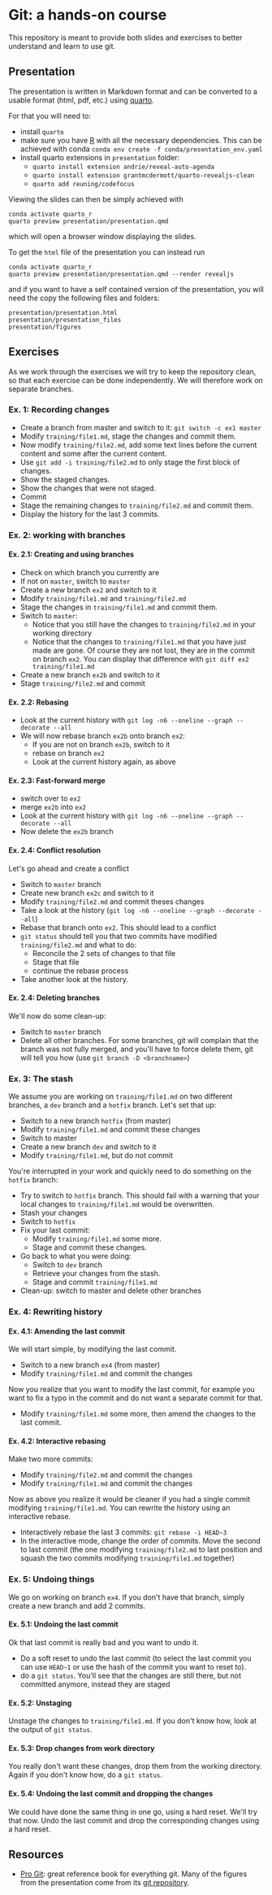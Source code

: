 # Git: a hands-on course

This repository is meant to provide both slides and exercises to better understand and learn to use git.

## Presentation

The presentation is written in Markdown format and can be converted to a usable format (html, pdf, etc.) using [quarto](https://quarto.org).

For that you will need to:
- install `quarto`
- make sure you have [R](https://www.r-project.org/) with all the necessary dependencies. This can be achieved with conda `conda env create -f conda/presentation_env.yaml`
- Install quarto extensions in `presentation` folder:
    - `quarto install extension andrie/reveal-auto-agenda`
    - `quarto install extension grantmcdermott/quarto-revealjs-clean`
    - `quarto add reuning/codefocus`

Viewing the slides can then be simply achieved with
```
conda activate quarto_r
quarto preview presentation/presentation.qmd
```
which will open a browser window displaying the slides.

To get the `html` file of the presentation you can instead run
```
conda activate quarto_r
quarto preview presentation/presentation.qmd --render revealjs
```
and if you want to have a self contained version of the presentation, you will need the copy the following files and folders:

```
presentation/presentation.html
presentation/presentation_files
presentation/figures
```

## Exercises

As we work through the exercises we will try to keep the repository clean, so that each exercise can be done independently. We will therefore work on separate branches.

### Ex. 1: Recording changes
- Create a branch from master and switch to it: `git switch -c ex1 master`
- Modify `training/file1.md`, stage the changes and commit them.
- Now modify `training/file2.md`, add some text lines before the current content and some after the current content.
- Use `git add -i training/file2.md` to only stage the first block of changes.
- Show the staged changes.
- Show the changes that were not staged.
- Commit
- Stage the remaining changes to `training/file2.md` and commit them.
- Display the history for the last 3 commits.


### Ex. 2: working with branches
#### Ex. 2.1: Creating and using branches
- Check on which branch you currently are
- If not on `master`, switch to `master`
- Create a new branch `ex2` and switch to it
- Modify `training/file1.md` and `training/file2.md`
- Stage the changes in `training/file1.md` and commit them.
- Switch to `master`:
    - Notice that you still have the changes to `training/file2.md` in your working directory
    - Notice that the changes to `training/file1.md` that you have just made are gone. Of course they are not lost, they are in the commit on branch `ex2`. You can display that difference with `git diff ex2 training/file1.md`
- Create a new branch `ex2b` and switch to it
- Stage `training/file2.md` and commit

#### Ex. 2.2: Rebasing
- Look at the current history with `git log -n6 --oneline --graph --decorate --all`
- We will now rebase branch `ex2b` onto branch `ex2`:
    - If you are not on branch `ex2b`, switch to it
    - rebase on branch `ex2`
    - Look at the current history again, as above

#### Ex. 2.3: Fast-forward merge
- switch over to `ex2`
- merge `ex2b` into `ex2`
- Look at the current history with `git log -n6 --oneline --graph --decorate --all`
- Now delete the `ex2b` branch

#### Ex. 2.4: Conflict resolution
Let's go ahead and create a conflict
- Switch to `master` branch
- Create new branch `ex2c` and switch to it
- Modify `training/file2.md` and commit theses changes
- Take a look at the history (`git log -n6 --oneline --graph --decorate --all`)
- Rebase that branch onto `ex2`. This should lead to a conflict
- `git status` should tell you that two commits have modified `training/file2.md` and what to do:
    - Reconcile the 2 sets of changes to that file
    - Stage that file
    - continue the rebase process
- Take another look at the history.

#### Ex. 2.4: Deleting branches
We'll now do some clean-up:
- Switch to `master` branch
- Delete all other branches. For some branches, git will complain that the branch was not fully merged, and you'll have to force delete them, git will tell you how (use `git branch -D <branchname>`)

### Ex. 3: The stash
We assume you are working on `training/file1.md` on two different branches, a `dev` branch and a `hotfix` branch. Let's set that up:
- Switch to a new branch `hotfix` (from master)
- Modify `training/file1.md` and commit these changes
- Switch to master
- Create a new branch `dev` and switch to it
- Modify `training/file1.md`, but do not commit

You're interrupted in your work and quickly need to do something on the `hotfix` branch:
- Try to switch to `hotfix` branch. This should fail with a warning that your local changes to `training/file1.md` would be overwritten.
- Stash your changes
- Switch to `hotfix`
- Fix your last commit:
    - Modify `training/file1.md` some more.
    - Stage and commit these changes.
- Go back to what you were doing:
    - Switch to `dev` branch
    - Retrieve your changes from the stash.
    - Stage and commit `training/file1.md`
- Clean-up: switch to master and delete other branches


### Ex. 4: Rewriting history

#### Ex. 4.1: Amending the last commit
We will start simple, by modifying the last commit.
- Switch to a new branch `ex4` (from master)
- Modify `training/file1.md` and commit the changes

Now you realize that you want to modify the last commit, for example you want to fix a typo in the commit and do not want a separate commit for that.
- Modify `training/file1.md` some more, then amend the changes to the last commit.

#### Ex. 4.2: Interactive rebasing
Make two more commits:
- Modify `training/file2.md` and commit the changes
- Modify `training/file1.md` and commit the changes

Now as above you realize it would be cleaner if you had a single commit modifying `training/file1.md`. You can rewrite the history using an interactive rebase.
- Interactively rebase the last 3 commits: `git rebase -i HEAD~3`
- In the interactive mode, change the order of commits. Move the second to last commit (the one modifying `training/file2.md` to last position and squash the two commits modifying `training/file1.md` together)

### Ex. 5: Undoing things
We go on working on branch `ex4`. If you don't have that branch, simply create a new branch and add 2 commits.

#### Ex. 5.1: Undoing the last commit
Ok that last commit is really bad and you want to undo it.
- Do a soft reset to undo the last commit (to select the last commit you can use `HEAD~1` or use the hash of the commit you want to reset to).
- do a `git status`. You'll see that the changes are still there, but not committed anymore, instead they are staged

#### Ex. 5.2: Unstaging
Unstage the changes to `training/file1.md`. If you don't know how, look at the output of `git status`.

#### Ex. 5.3: Drop changes from work directory
You really don't want these changes, drop them from the working directory. Again if you don't know how, do a `git status`.

#### Ex. 5.4: Undoing the last commit and dropping the changes
We could have done the same thing in one go, using a hard reset. We'll try that now. Undo the last commit and drop the corresponding changes using a hard reset.

## Resources

- [Pro Git](https://git-scm.com/book): great reference book for everything git. Many of the figures from the presentation come from its [git repository](https://github.com/progit/progit2).
